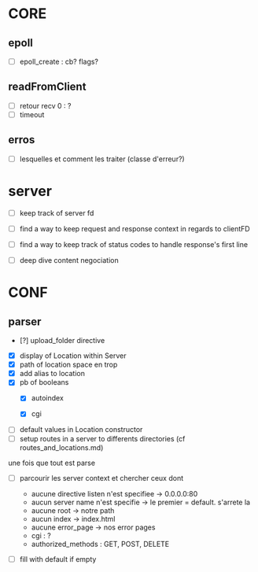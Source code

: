 # CORE

## epoll
- [ ] epoll_create : cb? flags?


## readFromClient 
- [ ] retour recv 0 : ?
- [ ] timeout

## erros
- [ ] lesquelles et comment les traiter (classe d'erreur?)

# server
- [ ] keep track of server fd

- [ ] find a way to keep request and response context in regards to clientFD
- [ ] find a way to keep track of status codes to handle response's first line
- [ ] deep dive content negociation


# CONF

## parser
- [?] upload_folder directive
- [x] display of Location within Server
- [x] path of location space en trop
- [x] add alias to location
- [x] pb of booleans
    - [x] autoindex
    - [x] cgi


- [ ] default values in Location constructor
- [ ] setup routes in a server to differents directories
(cf routes_and_locations.md)

une fois que tout est parse
- [ ] parcourir les server context et chercher ceux dont 
	- aucune directive listen n'est specifiee -> 0.0.0.0:80
	- aucun server name n'est specifie -> le premier = default. s'arrete la
    - aucune root -> notre path
    - aucun index -> index.html
	- aucune error_page -> nos error pages
	- cgi : ?
	- authorized_methods : GET, POST, DELETE

- [ ] fill with default if empty

